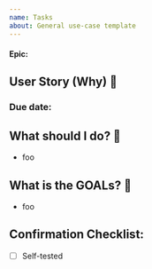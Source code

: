 ```yaml
---
name: Tasks
about: General use-case template
---
```


#### Epic:


## User Story (Why) 📑

<!--- Tóm tắt context -->

### Due date:

## What should I do? 🤔

<!--- Ghi lại những gì cần làm trong task này -->

- foo

## What is the GOALs? 🤩

<!--- Mục tiêu của task này là gì? -->

- foo

## Confirmation Checklist:
- [ ] Self-tested
